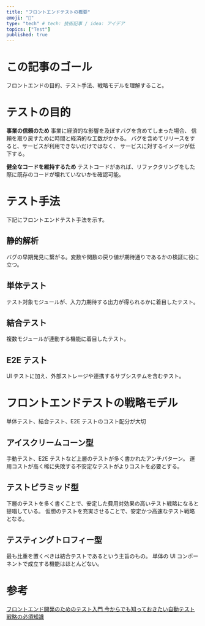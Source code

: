 ```yaml
---
title: "フロントエンドテストの概要"
emoji: "🐷"
type: "tech" # tech: 技術記事 / idea: アイデア
topics: ["Test"]
published: true
---
```


# この記事のゴール

フロントエンドの目的、テスト手法、戦略モデルを理解すること。

# テストの目的

**事業の信頼のため**
事業に経済的な影響を及ぼすバグを含めてしまった場合、
信頼を取り戻すために時間と経済的な工数がかかる。
バグを含めてリリースをすると、サービスが利用できないだけではなく、
サービスに対するイメージが低下する。

**健全なコードを維持するため**
テストコードがあれば、リファクタリングをした際に既存のコードが壊れていないかを確認可能。

# テスト手法

下記にフロントエンドテスト手法を示す。

## 静的解析

バグの早期発見に繋がる。変数や関数の戻り値が期待通りであるかの検証に役に立つ。

## 単体テスト

テスト対象モジュールが、入力力期待する出力が得られるかに着目したテスト。

## 結合テスト

複数モジュールが連動する機能に着目したテスト。

## E2E テスト

UI テストに加え、外部ストレージや連携するサブシステムを含むテスト。

# フロントエンドテストの戦略モデル

単体テスト、結合テスト、E2E テストのコスト配分が大切

## アイスクリームコーン型

手動テスト、E2E テストなど上層のテストが多く書かれたアンチパターン。
運用コストが高く稀に失敗する不安定なテストがよりコストを必要とする。

## テストピラミッド型

下層のテストを多く書くことで、安定した費用対効果の高いテスト戦略になると提唱している。
仮想のテストを充実させることで、安定かつ高速なテスト戦略となる。

## テスティングトロフィー型

最も比重を置くべきは結合テストであるという主旨のもの。
単体の UI コンポーネントで成立する機能はほとんどない。

# 参考

[フロントエンド開発のためのテスト入門 今からでも知っておきたい自動テスト戦略の必須知識]()
